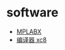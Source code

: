 
# software

- [MPLABX](https://www.microchip.com/en-us/tools-resources/develop/mplab-x-ide#tabs)
- [编译器 xc8](https://www.microchip.com/en-us/tools-resources/develop/mplab-xc-compilers#tabs)